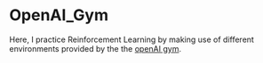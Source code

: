 # OpenAI_Gym

Here, I practice Reinforcement Learning by making use of different environments provided by the the [openAI gym](https://www.gymlibrary.ml/). 
